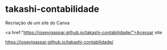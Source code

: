 # takashi-contabilidade
 Recriação de um site do Canva

<a href:"https://josevigaspar.github.io/takashi-contabilidade/">Acessar site</a>

 https://josevigaspar.github.io/takashi-contabilidade/
